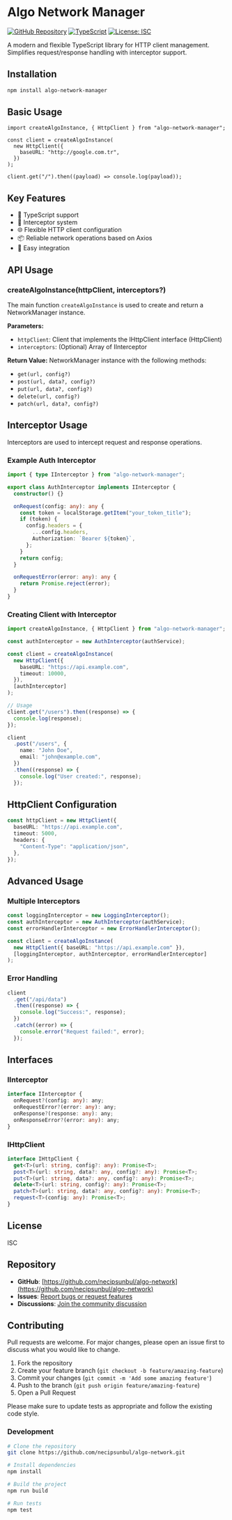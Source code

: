 # Algo Network Manager

[![GitHub Repository](https://img.shields.io/badge/GitHub-algo--network-blue?logo=github)](https://github.com/necipsunbul/algo-network)
[![TypeScript](https://img.shields.io/badge/TypeScript-100%25-blue?logo=typescript)](https://github.com/necipsunbul/algo-network)
[![License: ISC](https://img.shields.io/badge/License-ISC-green.svg)](https://github.com/necipsunbul/algo-network/blob/master/LICENSE)

A modern and flexible TypeScript library for HTTP client management. Simplifies request/response handling with interceptor support.

## Installation

```bash
npm install algo-network-manager
```

## Basic Usage

```typescriptnpm
import createAlgoInstance, { HttpClient } from "algo-network-manager";

const client = createAlgoInstance(
  new HttpClient({
    baseURL: "http://google.com.tr",
  })
);

client.get("/").then((payload) => console.log(payload));
```

## Key Features

- 🚀 TypeScript support
- 🔧 Interceptor system
- 🌐 Flexible HTTP client configuration
- 📦 Reliable network operations based on Axios
- 🔌 Easy integration

## API Usage

### createAlgoInstance(httpClient, interceptors?)

The main function `createAlgoInstance` is used to create and return a NetworkManager instance.

**Parameters:**

- `httpClient`: Client that implements the IHttpClient interface (HttpClient)
- `interceptors`: (Optional) Array of IInterceptor

**Return Value:**
NetworkManager instance with the following methods:

- `get(url, config?)`
- `post(url, data?, config?)`
- `put(url, data?, config?)`
- `delete(url, config?)`
- `patch(url, data?, config?)`

## Interceptor Usage

Interceptors are used to intercept request and response operations.

### Example Auth Interceptor

```typescript
import { type IInterceptor } from "algo-network-manager";

export class AuthInterceptor implements IInterceptor {
  constructor() {}

  onRequest(config: any): any {
    const token = localStorage.getItem("your_token_title");
    if (token) {
      config.headers = {
        ...config.headers,
        Authorization: `Bearer ${token}`,
      };
    }
    return config;
  }

  onRequestError(error: any): any {
    return Promise.reject(error);
  }
}
```

### Creating Client with Interceptor

```typescript
import createAlgoInstance, { HttpClient } from "algo-network-manager";

const authInterceptor = new AuthInterceptor(authService);

const client = createAlgoInstance(
  new HttpClient({
    baseURL: "https://api.example.com",
    timeout: 10000,
  }),
  [authInterceptor]
);

// Usage
client.get("/users").then((response) => {
  console.log(response);
});

client
  .post("/users", {
    name: "John Doe",
    email: "john@example.com",
  })
  .then((response) => {
    console.log("User created:", response);
  });
```

## HttpClient Configuration

```typescript
const httpClient = new HttpClient({
  baseURL: "https://api.example.com",
  timeout: 5000,
  headers: {
    "Content-Type": "application/json",
  },
});
```

## Advanced Usage

### Multiple Interceptors

```typescript
const loggingInterceptor = new LoggingInterceptor();
const authInterceptor = new AuthInterceptor(authService);
const errorHandlerInterceptor = new ErrorHandlerInterceptor();

const client = createAlgoInstance(
  new HttpClient({ baseURL: "https://api.example.com" }),
  [loggingInterceptor, authInterceptor, errorHandlerInterceptor]
);
```

### Error Handling

```typescript
client
  .get("/api/data")
  .then((response) => {
    console.log("Success:", response);
  })
  .catch((error) => {
    console.error("Request failed:", error);
  });
```

## Interfaces

### IInterceptor

```typescript
interface IInterceptor {
  onRequest?(config: any): any;
  onRequestError?(error: any): any;
  onResponse?(response: any): any;
  onResponseError?(error: any): any;
}
```

### IHttpClient

```typescript
interface IHttpClient {
  get<T>(url: string, config?: any): Promise<T>;
  post<T>(url: string, data?: any, config?: any): Promise<T>;
  put<T>(url: string, data?: any, config?: any): Promise<T>;
  delete<T>(url: string, config?: any): Promise<T>;
  patch<T>(url: string, data?: any, config?: any): Promise<T>;
  request<T>(config: any): Promise<T>;
}
```

## License

ISC

## Repository

- **GitHub**: [https://github.com/necipsunbul/algo-network](https://github.com/necipsunbul/algo-network)
- **Issues**: [Report bugs or request features](https://github.com/necipsunbul/algo-network/issues)
- **Discussions**: [Join the community discussion](https://github.com/necipsunbul/algo-network/discussions)

## Contributing

Pull requests are welcome. For major changes, please open an issue first to discuss what you would like to change.

1. Fork the repository
2. Create your feature branch (`git checkout -b feature/amazing-feature`)
3. Commit your changes (`git commit -m 'Add some amazing feature'`)
4. Push to the branch (`git push origin feature/amazing-feature`)
5. Open a Pull Request

Please make sure to update tests as appropriate and follow the existing code style.

### Development

```bash
# Clone the repository
git clone https://github.com/necipsunbul/algo-network.git

# Install dependencies
npm install

# Build the project
npm run build

# Run tests
npm test
```
